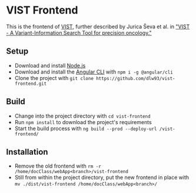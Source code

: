 # VIST Frontend

This is the frontend of [VIST](https://vist.informatik.hu-berlin.de/), further described by Jurica Ševa et al. in ["VIST - A Variant-Information Search Tool for precision oncology."](https://link.springer.com/content/pdf/10.1186%2Fs12859-019-2958-3.pdf)

## Setup

* Download and install [Node.js](https://nodejs.org)
* Download and install the [Angular CLI](https://cli.angular.io/) with `npm i -g @angular/cli`
* Clone the project with `git clone https://github.com/dlw93/vist-frontend.git`

## Build

* Change into the project directory with `cd vist-frontend`
* Run `npm install` to download the project's requirements
* Start the build process with `ng build --prod --deploy-url /vist-frontend/`

## Installation

* Remove the old frontend with `rm -r /home/docClass/webApp<branch>/vist-frontend`
* Still from within the project directory, put the new frontend in place with `mv ./dist/vist-frontend /home/docClass/webApp<branch>/`
